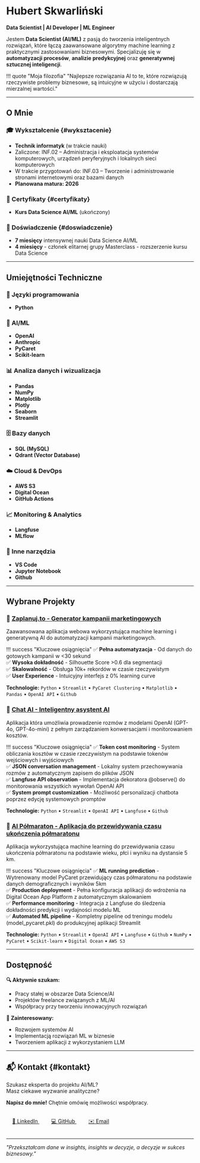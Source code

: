 # Hubert Skwarliński

**Data Scientist | AI Developer | ML Engineer**

Jestem **Data Scientist (AI/ML)** z pasją do tworzenia inteligentnych rozwiązań, które łączą zaawansowane algorytmy machine learning z praktycznymi zastosowaniami biznesowymi. Specjalizuję się w **automatyzacji procesów**, **analizie predykcyjnej** oraz **generatywnej sztucznej inteligencji**.

!!! quote "Moja filozofia"
    "Najlepsze rozwiązania AI to te, które rozwiązują rzeczywiste problemy biznesowe, są intuicyjne w użyciu i dostarczają mierzalnej wartości."

---

## O Mnie

### 🎓 Wykształcenie {#wyksztacenie}

- **Technik informatyk** (w trakcie nauki)
- Zaliczone: INF.02 – Administracja i eksploatacja systemów komputerowych, urządzeń peryferyjnych i lokalnych sieci komputerowych 
- W trakcie przygotowań do: INF.03 – Tworzenie i administrowanie stronami internetowymi oraz bazami danych
- **Planowana matura: 2026**

### 📜 Certyfikaty {#certyfikaty}

- **Kurs Data Science AI/ML** (ukończony)

### 💼 Doświadczenie {#doswiadczenie}

- **7 miesięcy** intensywnej nauki Data Science AI/ML
- **4 miesięcy** - członek elitarnej grupy Masterclass - rozszerzenie kursu Data Science


---

## Umiejętności Techniczne

### 🐍 Języki programowania
- **Python**

### 🤖 AI/ML
- **OpenAI**
- **Anthropic**
- **PyCaret**
- **Scikit-learn**

### 📊 Analiza danych i wizualizacja
- **Pandas**
- **NumPy**
- **Matplotlib**
- **Plotly**
- **Seaborn**
- **Streamlit**

### 🗄️ Bazy danych
- **SQL (MySQL)**
- **Qdrant (Vector Database)**

### ☁️ Cloud & DevOps
- **AWS S3**
- **Digital Ocean**
- **GitHub Actions**

### 📈 Monitoring & Analytics
- **Langfuse**
- **MLflow**

### 🔧 Inne narzędzia
- **VS Code**
- **Jupyter Notebook**
- **Github**

---

## Wybrane Projekty

### 🚀 [Zaplanuj.to - Generator kampanii marketingowych](zaplanuj_to/index.md)

Zaawansowana aplikacja webowa wykorzystująca machine learning i generatywną AI do automatyzacji kampanii marketingowych.

!!! success "Kluczowe osiągnięcia"
    ✅ **Pełna automatyzacja** - Od danych do gotowych kampanii w <30 sekund  
    ✅ **Wysoka dokładność** - Silhouette Score >0.6 dla segmentacji  
    ✅ **Skalowalność** - Obsługa 10k+ rekordów w czasie rzeczywistym  
    ✅ **User Experience** - Intuicyjny interfejs z 0% learning curve

**Technologie:** `Python` • `Streamlit` • `PyCaret Clustering` • `Matplotlib` • `Pandas` • `OpenAI API` • `Github`

### 💬 [Chat AI - Inteligentny asystent AI](chat-ai/index.md)

Aplikacja która umożliwia prowadzenie rozmów z modelami OpenAI (GPT-4o, GPT-4o-mini) z pełnym zarządzaniem konwersacjami i monitorowaniem kosztów.

!!! success "Kluczowe osiągnięcia"
    ✅ **Token cost monitoring** - System obliczania kosztów w czasie rzeczywistym na podstawie tokenów wejściowych i wyjściowych <br>
    ✅ **JSON conversation management** - Lokalny system przechowywania rozmów z automatycznym zapisem do plików JSON <br>
    ✅ **Langfuse API observation** - Implementacja dekoratora @observe() do monitorowania wszystkich wywołań OpenAI API <br>
    ✅ **System prompt customization** - Możliwość personalizacji chatbota poprzez edycję systemowych promptów

**Technologie:** `Python` • `Streamlit` • `OpenAI API` • `Langfuse` • `Github`

### 🧠 [AI Półmaraton - Aplikacja do przewidywania czasu ukończenia półmaratonu](ai-polmaraton/index.md)

Aplikacja wykorzystująca machine learning do przewidywania czasu ukończenia półmaratonu na podstawie wieku, płci i wyniku na dystansie 5 km.

!!! success "Kluczowe osiągnięcia"
    ✅ **ML running prediction** - Wytrenowany model PyCaret przewidujący czas półmaratonu na podstawie danych demograficznych i wyników 5km <br>
    ✅ **Production deployment** - Pełna konfiguracja aplikacji do wdrożenia na Digital Ocean App Platform z automatycznym skalowaniem <br>
    ✅ **Performance monitoring** - Integracja z Langfuse do śledzenia dokładności predykcji i wydajności modelu ML <br>
    ✅ **Automated ML pipeline** - Kompletny pipeline od treningu modelu (model_pycaret.pkl) do produkcyjnej aplikacji Streamlit

**Technologie:** `Python` • `Streamlit` • `OpenAI API` • `Langfuse` • `Github` • `NumPy` • `PyCaret` • `Scikit-learn` • `Digital Ocean` • `AWS S3`

---

## Dostępność

 **🔍 Aktywnie szukam:** <br>
- Pracy stałej w obszarze Data Science/AI <br>
- Projektów freelance związanych z ML/AI <br>
- Współpracy przy tworzeniu innowacyjnych rozwiązań

**💼 Zainteresowany:** <br>
- Rozwojem systemów AI <br>
- Implementacją rozwiązań ML w biznesie <br>
- Tworzeniem aplikacji z wykorzystaniem LLM

---

## 📬 Kontakt {#kontakt}

Szukasz eksperta do projektu AI/ML? <br>
Masz ciekawe wyzwanie analityczne? <br>

**Napisz do mnie!** Chętnie omówię możliwości współpracy.

<div style="text-align: left; margin: 2rem 0;">
    <a href="https://www.linkedin.com/in/hubert-skwarlinski-895437368/" style="margin: 0 1rem;">
        🔗 LinkedIn
    </a>
    <a href="https://github.com/skwarlinski" style="margin: 0 1rem;">
        💻 GitHub
    </a>
    <a href="mailto:skwarlinskihubert@gmail.com" style="margin: 0 1rem;">
        ✉️ Email
    </a>
</div>

---

*"Przekształcam dane w insights, insights w decyzje, a decyzje w sukces biznesowy."*